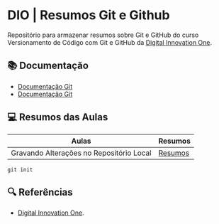# DIO | Resumos Git e Github

Repositório para armazenar resumos sobre Git e GitHub do curso Versionamento de Código com Git e GitHub da [Digital Innovation One](https://www.dio.me/).

## 📚 Documentação
- [Documentação Git](https://git-scm.com/doc)
- [Documentação Git](https://docs.github.com)

## 💻 Resumos das Aulas

| Aulas | Resumos |
|-------|---------|
| Gravando Alterações no Repositório Local | [Resumos]() |

```
git init
```

## 🔍 Referências
- [Digital Innovation One]().